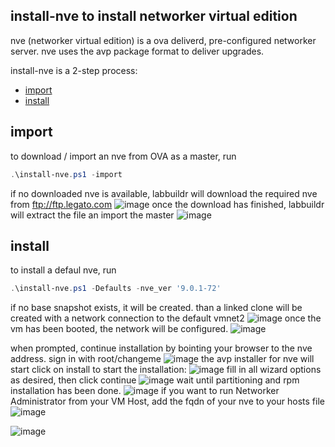 ## install-nve to install networker virtual edition
nve (networker virtual edition) is a ova deliverd, pre-configured networker server.
nve uses the avp package format to deliver upgrades.

install-nve is a 2-step process:
* [import](https://github.com/bottkars/labbuildr/wiki/install-nve.ps1#import)
* [install](https://github.com/bottkars/labbuildr/wiki/install-nve.ps1#install)

## import
to download / import an nve from OVA as a master, run
```Powershell
.\install-nve.ps1 -import
```
if no downloaded nve is available, labbuildr will download the required nve from ftp://ftp.legato.com
![image](https://cloud.githubusercontent.com/assets/8255007/17021437/4e0728da-4f48-11e6-89b3-7a860b76c447.png)
once the download has finished, labbuildr will extract the file an import the master
![image](https://cloud.githubusercontent.com/assets/8255007/17021889/2dc8afc8-4f4b-11e6-90cc-8706d35397ec.png)


## install 
to install a defaul nve, run
```Powershell
.\install-nve.ps1 -Defaults -nve_ver '9.0.1-72'
```
if no base snapshot exists, it will be created.
than a linked clone will be created with a network connection to the default vmnet2
![image](https://cloud.githubusercontent.com/assets/8255007/17022025/026fe0b6-4f4c-11e6-8577-95a56ce44f7d.png)
once the vm has been booted, the network will be configured.
![image](https://cloud.githubusercontent.com/assets/8255007/17022094/532159ea-4f4c-11e6-9d14-3d763628ef29.png)

when prompted, continue installation by bointing your browser to the nve address. 
sign in with root/changeme
![image](https://cloud.githubusercontent.com/assets/8255007/17022165/a4a56432-4f4c-11e6-9606-1edf6376bc3d.png)
the avp installer for nve will start
click on install to start the installation:
![image](https://cloud.githubusercontent.com/assets/8255007/17022218/016ddece-4f4d-11e6-920b-43c577c14b06.png)
fill in all wizard options as desired, then click continue
![image](https://cloud.githubusercontent.com/assets/8255007/17022262/4af2fdb8-4f4d-11e6-8f36-b71ed72a574a.png)
wait until partitioning and rpm installation has been done.
![image](https://cloud.githubusercontent.com/assets/8255007/17022324/a29f5f7a-4f4d-11e6-8006-4e11b0f8f09f.png)
if you want to run Networker Administrator from your VM Host, add the fqdn of your nve to your hosts file
![image](https://cloud.githubusercontent.com/assets/8255007/17022378/f5d7586e-4f4d-11e6-9a6a-5bb1cb8038da.png)

![image](https://cloud.githubusercontent.com/assets/8255007/17022492/8100f77e-4f4e-11e6-9624-7b4aa2241394.png)

